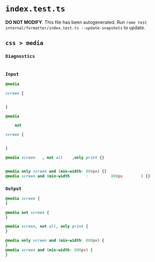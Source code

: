 # `index.test.ts`

**DO NOT MODIFY**. This file has been autogenerated. Run `rome test internal/formatter/index.test.ts --update-snapshots` to update.

## `css > media`

### `Diagnostics`

```

```

### `Input`

```css
@media

screen {


}

@media

	not

screen {


}

@media screen   , not all    ,only print {}


@media only screen and (min-width: 800px) {}
@media screen and (min-width       :          800px        ) {}

```

### `Output`

```css
@media screen {
}

@media not screen {
}

@media screen, not all, only print {
}

@media only screen and (min-width: 800px) {
}
@media screen and (min-width: 800px) {
}

```
